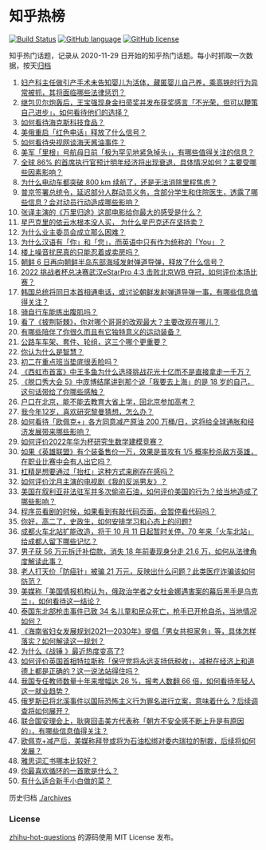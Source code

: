 # 知乎热榜
[![Build Status](https://github.com/ToWeLong/zhihu-hot-questions/workflows/CI/badge.svg)](https://github.com/ToWeLong/zhihu-hot-questions/actions)
[![GitHub language](https://img.shields.io/badge/language-golang-orange.svg)](https://golang.org/)
[![GitHub license](https://img.shields.io/github/license/ToWeLong/zhihu-hot-questions)](https://github.com/ToWeLong/zhihu-hot-questions/blob/main/LICENSE)

知乎热门话题，记录从 2020-11-29 日开始的知乎热门话题。每小时抓取一次数据，按天[归档](./archives)

<!-- BEGIN -->

1. [妇产科主任做引产手术未告知婴儿为活体，藏匿婴儿自己养，乘高铁时行为异常被抓，其将面临哪些法律惩罚？](https://www.zhihu.com/question/557866477)
1. [继包贝尔炮轰后，王宝强现身金扫帚奖并发布获奖感言「不光荣，但可以鞭策自己进步」，如何看待他们的选择？](https://www.zhihu.com/question/557590699)
1. [如何看待海克斯科技食品？](https://www.zhihu.com/question/552456728)
1. [美俄重启「红色电话」释放了什么信号？](https://www.zhihu.com/question/557890524)
1. [如何看待央视网谈海天酱油事件？](https://www.zhihu.com/question/557861088)
1. [美军「里根」号航母日前「极为罕见地紧急掉头」，有哪些值得关注的信息？](https://www.zhihu.com/question/557933249)
1. [全球 86% 的首席执行官预计明年经济将出现衰退，具体情况如何？主要受哪些因素影响？](https://www.zhihu.com/question/557661356)
1. [为什么电动车都突破 800 km 续航了，还是无法消除里程焦虑？](https://www.zhihu.com/question/543957929)
1. [普京签署总统令，延迟部分人群动员义务，含部分学生和住院医生，透露了哪些信息？会对动员行动造成哪些影响？](https://www.zhihu.com/question/557980057)
1. [张译主演的《万里归途》这部电影给你最大的感受是什么？](https://www.zhihu.com/question/556972383)
1. [星巴克里的依云水根本没人买， 为什么星巴克还在坚持卖？](https://www.zhihu.com/question/553700426)
1. [为什么业主委员会成立那么困难？](https://www.zhihu.com/question/529056282)
1. [为什么汉语有「你」和「您」，而英语中只有作为统称的「You」？](https://www.zhihu.com/question/543903753)
1. [楼上噪音扰民真的只能忍着或卖房吗？](https://www.zhihu.com/question/438394631)
1. [朝鲜 6 日再向朝鲜半岛东部海域发射弹道导弹，释放了什么信号？](https://www.zhihu.com/question/557888206)
1. [2022 挑战者杯总决赛武汉eStarPro 4:3 击败北京WB 夺冠，如何评价本场比赛？](https://www.zhihu.com/question/558007063)
1. [韩国总统将同日本首相通电话，或讨论朝鲜发射弹道导弹一事，有哪些信息值得关注？](https://www.zhihu.com/question/557942723)
1. [骑自行车能练出腹肌吗？](https://www.zhihu.com/question/554335168)
1. [看了《披荆斩棘》，你对哪个哥哥的改观最大？主要改观在哪儿？](https://www.zhihu.com/question/549098404)
1. [有哪些陪伴了你很久而且有它独特意义的运动装备？](https://www.zhihu.com/question/554179566)
1. [公路车车架、套件、轮组，这三个哪个更重要？](https://www.zhihu.com/question/553492713)
1. [你认为什么是智慧？](https://www.zhihu.com/question/547205442)
1. [初二在重点班当垫底很丢脸吗？](https://www.zhihu.com/question/552111964)
1. [《西虹市首富》中王多鱼为什么选择挑战花光十亿而不是直接拿走一千万？](https://www.zhihu.com/question/480644825)
1. [《脱口秀大会 5》中庞博结尾讲到那个说「我要去上海」的是 18 岁的自己，这句话带给了你哪些感触？](https://www.zhihu.com/question/557838489)
1. [户口在北京，能不能去教育大省上学，回北京参加高考？](https://www.zhihu.com/question/43644657)
1. [我今年12岁，喜欢研究黎曼猜想，怎么办？](https://www.zhihu.com/question/550534732)
1. [如何看待「欧佩克+」各方同意减产原油 200 万桶/日，这将给全球通胀和经济发展带来哪些影响？](https://www.zhihu.com/question/557840936)
1. [如何评价2022年华为杯研究生数学建模竞赛？](https://www.zhihu.com/question/554425317)
1. [如果《英雄联盟》有个装备售价一万，效果是普攻有 1/5 概率秒杀敌方英雄，在职业比赛中会有人出它吗？](https://www.zhihu.com/question/352013713)
1. [杠精是想要通过「抬杠」这种方式来刷存在感吗？](https://www.zhihu.com/question/557807576)
1. [如何评价沈月主演的电视剧《我的反派男友》？](https://www.zhihu.com/question/556855392)
1. [美国在叙利亚非法驻军并多次偷盗石油，如何评价美国的行为？给当地造成了哪些影响？](https://www.zhihu.com/question/557714884)
1. [程序员看剧的时候，如果看到有敲代码页面，会暂停看代码吗？](https://www.zhihu.com/question/551004482)
1. [你好，高二了，史政生，如何安排学习和心态上的问题?](https://www.zhihu.com/question/558023054)
1. [成都火车北站扩能改造，将于 10 月 11 日起暂时关停，70 年来「火车北站」给成都人留下哪些记忆？](https://www.zhihu.com/question/557923218)
1. [男子获 56 万元拆迁补偿款，消失 18 年前妻现身分走 21.6 万，如何从法律角度解读此事？](https://www.zhihu.com/question/557928141)
1. [老人打天价「防癌针」被骗 21 万元，反映出什么问题？此类医疗诈骗该如何防范？](https://www.zhihu.com/question/557929129)
1. [美媒称「美国情报机构认为，俄政治学者之女杜金娜遇害案的幕后黑手是乌克兰」，如何看待这一结论？](https://www.zhihu.com/question/557909356)
1. [泰国东北部枪击事件已致 34 名儿童和民众死亡，枪手已开枪自杀，当地情况如何？](https://www.zhihu.com/question/557992106)
1. [《海南省妇女发展规划2021—2030年》提倡「男女共担家务」等，具体怎样落实？如何解读这一规划？](https://www.zhihu.com/question/557968965)
1. [为什么《战锤 》最近热度变高了?](https://www.zhihu.com/question/557856064)
1. [如何评价英国首相特拉斯称「保守党将永远支持低税收」，减税在经济上和道德上都是正确的？这一说法站得住吗？](https://www.zhihu.com/question/557991844)
1. [我国专任教师数量十年来增幅达 26 %，报考人数翻 66 倍，如何看待年轻人这一就业趋势？](https://www.zhihu.com/question/557984714)
1. [俄罗斯已将北溪事件以国际恐怖主义行为罪名进行立案，意味着什么？后续调查将如何展开？](https://www.zhihu.com/question/557994828)
1. [联合国安理会上，耿爽回击美方代表称「朝方不安全感不断上升是有原因的」，有哪些信息值得关注？](https://www.zhihu.com/question/557950603)
1. [欧佩克+减产后，美媒称拜登或将为石油松绑对委内瑞拉的制裁，后续将如何发展？](https://www.zhihu.com/question/557996175)
1. [雅思词汇书哪本比较好？](https://www.zhihu.com/question/24650228)
1. [你最喜欢循环的一首歌是什么？](https://www.zhihu.com/question/557846997)
1. [有什么适合新手小白做的菜？](https://www.zhihu.com/question/535782532)

<!-- END -->

历史归档 [./archives](./archives)


### License
[zhihu-hot-questions](https://github.com/towelong/zhihu-hot-questions) 的源码使用 MIT License 发布。